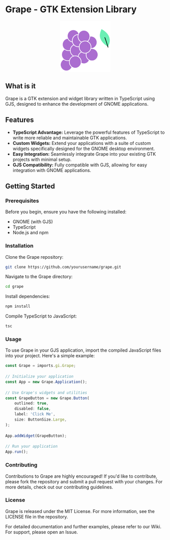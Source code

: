 # Grape - GTK Extension Library

<div align="center">
    <img src="./assets/grape.png" width=
    160px alt="grape" />
</div>

## What is it
Grape is a GTK extension and widget library written in TypeScript using GJS, designed to enhance the development of GNOME applications.

## Features

- **TypeScript Advantage:** Leverage the powerful features of TypeScript to write more reliable and maintainable GTK applications.
- **Custom Widgets:** Extend your applications with a suite of custom widgets specifically designed for the GNOME desktop environment.
- **Easy Integration:** Seamlessly integrate Grape into your existing GTK projects with minimal setup.
- **GJS Compatibility:** Fully compatible with GJS, allowing for easy integration with GNOME applications.

## Getting Started

### Prerequisites

Before you begin, ensure you have the following installed:

- GNOME (with GJS)
- TypeScript
- Node.js and npm

### Installation

Clone the Grape repository:

```bash
git clone https://github.com/yourusername/grape.git
```

Navigate to the Grape directory:
```bash
cd grape
```

Install dependencies:
```bash
npm install
```

Compile TypeScript to JavaScript:
```bash
tsc
```

### Usage

To use Grape in your GJS application, import the compiled JavaScript files into your project. Here's a simple example:

```typescript
const Grape = imports.gi.Grape;

// Initialize your application
const App = new Grape.Application();

// Use Grape's widgets and utilities
const GrapeButton = new Grape.Button(
    outlined: true,
    disabled: false,
    label: 'Click Me',
    size: ButtonSize.Large,
);

App.addWidget(GrapeButton);

// Run your application
App.run();
```

### Contributing
Contributions to Grape are highly encouraged! If you'd like to contribute, please fork the repository and submit a pull request with your changes. For more details, check out our contributing guidelines.

### License
Grape is released under the MIT License. For more information, see the LICENSE file in the repository.

For detailed documentation and further examples, please refer to our Wiki. For support, please open an Issue.